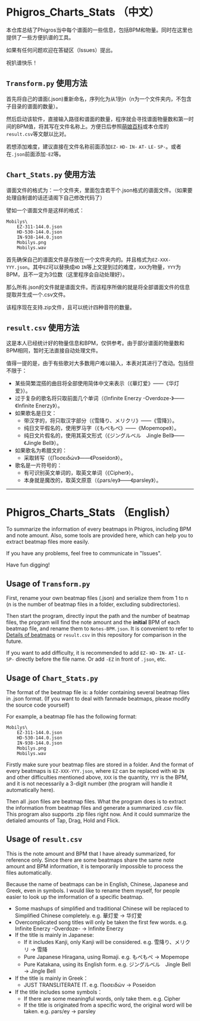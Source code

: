 # Phigros_Charts_Stats （中文）

本仓库总结了Phigros当中每个谱面的一些信息，包括BPM和物量。同时在这里也提供了一些方便扒谱的工具。

如果有任何问题欢迎在答疑区（Issues）提出。

祝扒谱快乐！

## `Transform.py` 使用方法

首先将自己的谱面(.json)重新命名，序列化为从1到n（n为一个文件夹内，不包含子目录的谱面的数量）。

然后启动该软件，直接输入路径和谱面的数量，程序就会寻找谱面物量数和第一时间的BPM值，将其写在文件名称上。方便日后参照[萌娘百科](https://zh.moegirl.org.cn/Phigros/%E8%B0%B1%E9%9D%A2%E4%BF%A1%E6%81%AF)或本仓库的`result.csv`等文献以比对。

若想添加难度，建议直接在文件名称前面添加`EZ-` `HD-` `IN-` `AT-` `LE-` `SP-`。或者在`.json`前面添加`-EZ`等。

## `Chart_Stats.py` 使用方法 

谱面文件的格式为：一个文件夹，里面包含若干个.json格式的谱面文件。（如果要处理自制谱的话还请阁下自己修改代码了）

譬如一个谱面文件是这样的格式：

```
Mobilys\
    EZ-311-144.0.json
    HD-530-144.0.json
    IN-938-144.0.json
    Mobilys.png
    Mobilys.wav
```

首先确保自己的谱面文件是存放在一个文件夹内的。并且格式为`EZ-XXX-YYY.json`。其中`EZ`可以替换成`HD` `IN`等上文提到过的难度，`XXX`为物量，`YYY`为BPM，且不一定为3位数（这里程序会自动处理好）。

那么所有.json的文件就是谱面文件。而该程序所做的就是将全部谱面文件的信息提取并生成一个.csv文件。

该程序现在支持.zip文件，且可以统计四种音符的数量。

## `result.csv` 使用方法 

这是本人已经统计好的物量信息和BPM，仅供参考。由于部分谱面的物量数和BPM相同，暂时无法直接自动处理文件。

值得一提的是，由于有些歌对大多数用户难以输入，本表对其进行了改动。包括但不限于：

- 某些简繁混搭的曲目将全部使用简体中文来表示（《華灯爱》——《华灯爱》）。
- 过于复杂的歌名将只取前面几个单词（《Infinite Enerzy -Overdoze-》——《Infinite Enerzy》）。
- 如果歌名是日文：
  - 带汉字的，将只取汉字部分（《雪降り、メリクリ》——《雪降》）。
  - 纯日文平假名的，使用罗马字（《もぺもぺ》——《Mopemope》）。
  - 纯日文片假名的，使用其英文形式（《ジングルベル　Jingle Bell》——《Jingle Bell》）。
- 如果歌名为希腊文的：
  - 采取转写（《Ποσειδών》——《Poseidon》）。
- 歌名是一片符号的：
  - 有可识别英文单词的，取英文单词（《Cipher》）。
  - 本身就是魔改的，取英文原意（《ρars/ey》——《parsley》）。

- - -

# Phigros_Charts_Stats （English）

To summarize the information of every beatmaps in Phigros, including BPM and note amount. Also, some tools are provided here, which can help you to extract beatmap files more easily.

If you have any problems, feel free to communicate in "Issues".

Have fun digging!

## Usage of `Transform.py`

First, rename your own beatmap files (.json) and serialize them from 1 to n (n is the number of beatmap files in a folder, excluding subdirectories).

Then start the program, directly input the path and the number of beatmap files, the program will find the note amount and the **initial** BPM of each beatmap file, and rename them to `Notes-BPM.json`. It is convenient to refer to [Details of beatmaps](https://zh.moegirl.org.cn/Phigros/%E8%B0%B1%E9%9D%A2%E4%BF%A1%E6%81%AF) or `result.csv` in this repository for comparison in the future.

If you want to add difficulty, it is recommended to add `EZ-` `HD-` `IN-` `AT-` `LE-` `SP-` directly before the file name. Or add `-EZ` in front of `.json`, etc.

## Usage of `Chart_Stats.py`

The format of the beatmap file is: a folder containing several beatmap files in .json format. (If you want to deal with fanmade beatmaps, please modify the source code yourself)

For example, a beatmap file has the following format:

```
Mobilys\
    EZ-311-144.0.json
    HD-530-144.0.json
    IN-938-144.0.json
    Mobilys.png
    Mobilys.wav
```

Firstly make sure your beatmap files are stored in a folder. And the format of every beatmaps is `EZ-XXX-YYY.json`, where `EZ` can be replaced with `HD` `IN` and other difficulties mentioned above, `XXX` is the quantity, `YYY` is the BPM, and it is not necessarily a 3-digit number (the program will handle it automatically here).

Then all .json files are beatmap files. What the program does is to extract the information from beatmap files and generate a summarized .csv file.
This program also supports .zip files right now. And it could summarize the detialed amounts of Tap, Drag, Hold and Flick.

## Usage of `result.csv`

This is the note amount and BPM that I have already summarized, for reference only. Since there are some beatmaps share the same note amount and BPM information, it is temporarily impossible to process the files automatically.

Because the name of beatmaps can be in English, Chinese, Japanese and Greek, even in symbols. I would like to rename them myself, for people easier to look up the imformation of a specific beatmap.

- Some mashups of simplified and traditional Chinese will be replaced to Simplified Chinese completely. e.g. 華灯爱 -> 华灯爱
- Overcomplicated song titles will only be taken the first few words. e.g. Infinite Enerzy -Overdoze- -> Infinite Enerzy
- If the title is mainly in Japanese:
  - If it includes Kanji, only Kanji will be considered. e.g. 雪降り、メリクリ -> 雪降
  - Pure Japanese Hiragana, using Romaji. e.g. もぺもぺ -> Mopemope
  - Pure Katakana, using its English form. e.g. ジングルベル　Jingle Bell -> Jingle Bell
- If the title is mainly in Greek：
  - JUST TRANSLITERATE IT. e.g. Ποσειδών -> Poseidon
- If the title includes some symbols：
  - If there are some meaningful words, only take them. e.g. Cipher
  - If the title is originated from a specific word, the original word will be taken. e.g. ρars/ey -> parsley
